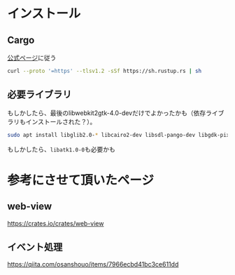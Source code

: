 # インストール

## Cargo
[公式ページ](https://www.rust-lang.org/tools/install)に従う

```bash
curl --proto '=https' --tlsv1.2 -sSf https://sh.rustup.rs | sh
```

## 必要ライブラリ

もしかしたら、最後のlibwebkit2gtk-4.0-devだけでよかったかも（依存ライブラリもインストールされた？）。

```bash
sudo apt install libglib2.0-* libcairo2-dev libsdl-pango-dev libgdk-pixbuf2.0-dev libgtk-3-dev libsoup-gnome2.4-dev libwebkit2gtk-4.0-dev
```

もしかしたら、`libatk1.0-0`も必要かも

# 参考にさせて頂いたページ

## web-view

https://crates.io/crates/web-view

## イベント処理

https://qiita.com/osanshouo/items/7966ecbd41bc3ce611dd